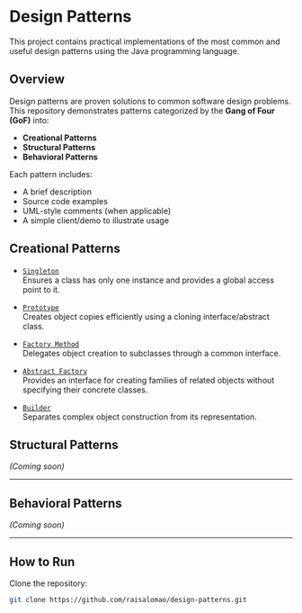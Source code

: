 # Design Patterns

This project contains practical implementations of the most common and useful design patterns using the Java programming language.

## Overview

Design patterns are proven solutions to common software design problems. This repository demonstrates patterns categorized by the **Gang of Four (GoF)** into:

- **Creational Patterns**
- **Structural Patterns**
- **Behavioral Patterns**

Each pattern includes:
- A brief description
- Source code examples
- UML-style comments (when applicable)
- A simple client/demo to illustrate usage

## Creational Patterns

- [`Singleton`](./creational/singleton)  
  Ensures a class has only one instance and provides a global access point to it.

- [`Prototype`](./creational/prototype)  
  Creates object copies efficiently using a cloning interface/abstract class.

- [`Factory Method`](./creational/factorymethod)  
  Delegates object creation to subclasses through a common interface.

- [`Abstract Factory`](./creational/abstractfactory)  
  Provides an interface for creating families of related objects without specifying their concrete classes.

- [`Builder`](./creational/builder)  
  Separates complex object construction from its representation.

## Structural Patterns

_(Coming soon)_

---

## Behavioral Patterns

_(Coming soon)_

---

## How to Run

Clone the repository:
   ```bash
   git clone https://github.com/raisalomao/design-patterns.git
